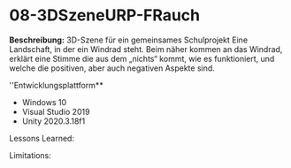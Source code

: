 # 08-3DSzeneURP-FRauch

**Beschreibung:** 3D-Szene für ein gemeinsames Schulprojekt
Eine Landschaft, in der ein Windrad steht. Beim näher kommen an das Windrad, erklärt eine Stimme die aus dem „nichts“ kommt, wie es funktioniert, und welche die positiven, aber auch negativen Aspekte sind.

''Entwicklungsplattform**
+ Windows 10
+ Visual Studio 2019
+ Unity 2020.3.18f1

Lessons Learned:

Limitations:
